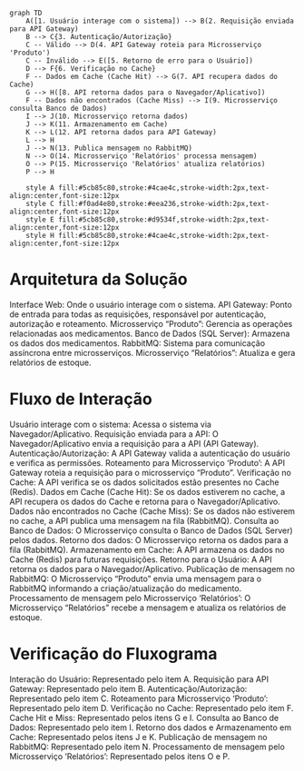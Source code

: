 
```mermaid
graph TD
    A([1. Usuário interage com o sistema]) --> B(2. Requisição enviada para API Gateway)
    B --> C{3. Autenticação/Autorização}
    C -- Válido --> D(4. API Gateway roteia para Microsserviço 'Produto')
    C -- Inválido --> E([5. Retorno de erro para o Usuário])
    D --> F{6. Verificação no Cache}
    F -- Dados em Cache (Cache Hit) --> G(7. API recupera dados do Cache)
    G --> H([8. API retorna dados para o Navegador/Aplicativo])
    F -- Dados não encontrados (Cache Miss) --> I(9. Microsserviço consulta Banco de Dados)
    I --> J(10. Microsserviço retorna dados)
    J --> K(11. Armazenamento em Cache)
    K --> L(12. API retorna dados para API Gateway)
    L --> H
    J --> N(13. Publica mensagem no RabbitMQ)
    N --> O(14. Microsserviço 'Relatórios' processa mensagem)
    O --> P(15. Microsserviço 'Relatórios' atualiza relatórios)
    P --> H

    style A fill:#5cb85c80,stroke:#4cae4c,stroke-width:2px,text-align:center,font-size:12px
    style C fill:#f0ad4e80,stroke:#eea236,stroke-width:2px,text-align:center,font-size:12px
    style E fill:#5cb85c80,stroke:#d9534f,stroke-width:2px,text-align:center,font-size:12px
    style H fill:#5cb85c80,stroke:#4cae4c,stroke-width:2px,text-align:center,font-size:12px
```

# Arquitetura da Solução

Interface Web: Onde o usuário interage com o sistema.
API Gateway: Ponto de entrada para todas as requisições, responsável por autenticação, autorização e roteamento.
Microsserviço “Produto”: Gerencia as operações relacionadas aos medicamentos.
Banco de Dados (SQL Server): Armazena os dados dos medicamentos.
RabbitMQ: Sistema para comunicação assíncrona entre microsserviços.
Microsserviço “Relatórios”: Atualiza e gera relatórios de estoque.

# Fluxo de Interação

Usuário interage com o sistema: Acessa o sistema via Navegador/Aplicativo.
Requisição enviada para a API: O Navegador/Aplicativo envia a requisição para a API (API Gateway).
Autenticação/Autorização: A API Gateway valida a autenticação do usuário e verifica as permissões.
Roteamento para Microsserviço ‘Produto’: A API Gateway roteia a requisição para o microsserviço “Produto”.
Verificação no Cache: A API verifica se os dados solicitados estão presentes no Cache (Redis).
Dados em Cache (Cache Hit): Se os dados estiverem no cache, a API recupera os dados do Cache e retorna para o Navegador/Aplicativo.
Dados não encontrados no Cache (Cache Miss): Se os dados não estiverem no cache, a API publica uma mensagem na fila (RabbitMQ).
Consulta ao Banco de Dados: O Microsserviço consulta o Banco de Dados (SQL Server) pelos dados.
Retorno dos dados: O Microsserviço retorna os dados para a fila (RabbitMQ).
Armazenamento em Cache: A API armazena os dados no Cache (Redis) para futuras requisições.
Retorno para o Usuário: A API retorna os dados para o Navegador/Aplicativo.
Publicação de mensagem no RabbitMQ: O Microsserviço “Produto” envia uma mensagem para o RabbitMQ informando a criação/atualização do medicamento.
Processamento de mensagem pelo Microsserviço ‘Relatórios’: O Microsserviço “Relatórios” recebe a mensagem e atualiza os relatórios de estoque.

# Verificação do Fluxograma

Interação do Usuário: Representado pelo item A.
Requisição para API Gateway: Representado pelo item B.
Autenticação/Autorização: Representado pelo item C.
Roteamento para Microsserviço ‘Produto’: Representado pelo item D.
Verificação no Cache: Representado pelo item F.
Cache Hit e Miss: Representado pelos itens G e I.
Consulta ao Banco de Dados: Representado pelo item I.
Retorno dos dados e Armazenamento em Cache: Representado pelos itens J e K.
Publicação de mensagem no RabbitMQ: Representado pelo item N.
Processamento de mensagem pelo Microsserviço ‘Relatórios’: Representado pelos itens O e P.